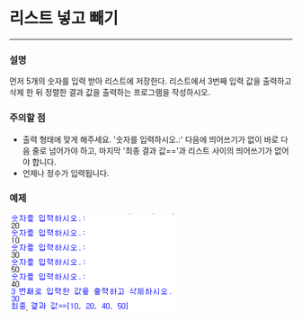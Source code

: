 # 리스트 넣고 빼기
****
### 설명
먼저 5개의 숫자를 입력 받아 리스트에 저장한다. 리스트에서 3번째 입력 값을 출력하고 삭제 한 뒤 정렬한 결과 값을 출력하는 프로그램을 작성하시오. 

### 주의할 점
- 출력 형태에 맞게 해주세요. '숫자를 입력하시오.:' 다음에 띄어쓰기가 없이 바로 다음 줄로 넘어가야 하고, 마지막 '최종 결과 값=='과 리스트 사이의 띄어쓰기가 없어야 합니다.
- 언제나 정수가 입력됩니다.

### 예제
![](/week04/p3/00.png)
